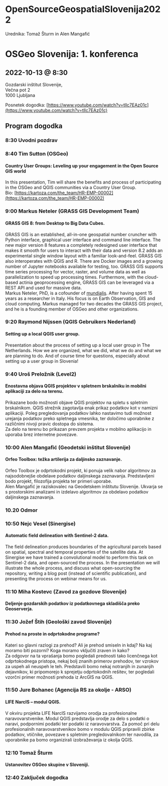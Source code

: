 # OpenSourceGeospatialSlovenija2022
Urednika: Tomaž Šturm in Alen Mangafić

# OSGeo Slovenija: 1. konferenca
## 2022-10-13 @ 8:30
Gozdarski inštitut Slovenije,  
Večna pot 2  
1000 Ljubljana  

Posnetek dogodka:
[https://www.youtube.com/watch?v=tllc7EAz01c](https://www.youtube.com/watch?v=tllc7EAz01c)

## Program dogodka

### 8:30 Uvodni pozdrav

### 8:40 Tim Sutton (OSGeo)
#### Country User Groups: Leveling up your engagement in the Open Source GIS world
In this presentation, Tim will share the benefits and process of participating in the OSGeo and QGIS communities via a Country User Group.  
Bio: [https://kartoza.com/the_team/HR-EMP-00002](https://kartoza.com/the_team/HR-EMP-00002)

### 9:00 Markus Neteler (GRASS GIS Development Team)
#### GRASS GIS 8: from Desktop to Big Data Cubes.   
GRASS GIS is an established, all-in-one geospatial number cruncher with Python interface, graphical user interface and command line interface. The new major version 8 features a completely redesigned user interface that makes it smooth for users to interact with their data and version 8.2 adds an experimental single window layout with a familiar look-and-feel. GRASS GIS also interoperates with QGIS and R. There are Docker images and a growing number of Jupyter notebooks available for testing, too. GRASS GIS supports time series processing for vector, raster, and volume data as well as parallelization to speed up processing times. Furthermore, with the cloud-based actinia geoprocessing engine, GRASS GIS can be leveraged via a REST API and used for massive data.  
Markus Neteler, PhD, is a cofounder of [mundialis](https://www.mundialis.de/). After having spent 15 years as a researcher in Italy. His focus is on Earth Observation, GIS and cloud computing. Markus managed for two decades the GRASS GIS project, and he is a founding member of OSGeo and other organizations.  

### 9:20 Raymond Nijssen (QGIS Gebruikers Nederland)
#### Setting up a local QGIS user group.  
Presentation about the process of setting up a local user group in The Netherlands. How we are organized, what we did, what we do and what we are planning to do. And of course time for questions, especially about setting up a user group in Slovenia!  

### 9:40 Uroš Preložnik (Level2)
#### Enostavna objava QGIS projektov v spletnem brskalniku in mobilni aplikaciji za delo na terenu.  
Prikazane bodo možnosti objave QGIS projektov na spletu s spletnim brskalnikom. QGIS strežnik zagotavlja enak prikaz podatkov kot v namizni aplikaciji. Poleg pregledovanja podatkov lahko nastavimo tudi možnost urejanja podatkov preko spletnega vmesnika, ter določimo uporabnike z različnimi nivoji pravic dostopa do sistema.  
Za delo na terenu bo prikazan prevzem projekta v mobilno aplikacijo in uporaba brez internetne povezave.

### 10:00 Alen Mangafić (Geodetski inštitut Slovenije)
#### Orfeo Toolbox: težka artilerija za daljinsko zaznavanje.  
Orfeo Toolbox je odprtokodni projekt, ki ponuja velik nabor algoritmov za najsodobnejše obdelave podatkov daljinskega zaznavanja. Predstavljeni bodo projekt, filozofija projekta ter primeri uporabe.  
Alen Mangafić je raziskovalec na Geodetskem inštitutu Slovenije. Ukvarja se s prostorskimi analizami in izdelavo algoritmov za obdelavo podatkov daljinskega zaznavanja.

### 10.20 Odmor

### 10:50 Nejc Vesel (Sinergise)
#### Automatic field delineation with Sentinel-2 data.
The field delineation produces boundaries of the agricultural parcels based on spatial, spectral and temporal properties of the satellite data. At Sinergise we have trained a convolutional model to perform this task on Sentinel-2 data, and open-sourced the process. In the presentation we will illustrate the whole process, and discuss what open-sourcing the repository, writing a blog post (instead of scientific publication), and presenting the process on webinar means for us.  

### 11:10 Miha Kostevc (Zavod za gozdove Slovenije)
#### Deljenje gozdarskih podatkov iz podatkovnega skladišča preko Geoserverja.

### 11:30 Jožef Štih (Geološki zavod Slovenije)
#### Prehod na proste in odprtokodne programe?
Kateri so glavni razlogi za prehod? Ali je prehod smiseln in kdaj? Na kaj moramo biti pozorni? Koga moramo vključiti zraven in kako?  
Za odgovor na ta vprašanja bomo pogledali prednosti tako licenčnega kot odprtokodnega pristopa, nekaj bolj znanih primerov prehodov, ter vzrokov za uspeh ali neuspeh le teh. Predstavili bomo nekaj notranjih in zunanjih dejavnikov, ki pripomorejo k sprejetju odprtokodnih rešitev, ter pogledali vzorčni primer možnosti prehoda iz ArcGIS na QGIS.  

### 11:50 Jure Bohanec (Agencija RS za okolje - ARSO)
#### LIFE NarcIS – modul QGIS.
V okviru projekta LIFE NarcIS razvijamo orodja za profesionalne naravovarstvenike. Modul QGIS predstavlja orodje za delo s podatki o naravi, podpornimi podatki ter podatki iz naravovarstva. Za pomoč pri delu profesionalnih naravovarstvenikov bomo v modulu QGIS pripravili zbirke podatkov, vtičnike, povezave s spletnim pregledovalnikom ter navodila, za uporabnike pa bomo organizirali izobraževanja iz okolja QGIS.  

### 12:10 Tomaž Šturm
#### Ustanovitev OSGeo skupine v Sloveniji.

### 12:40 Zaključek dogodka
